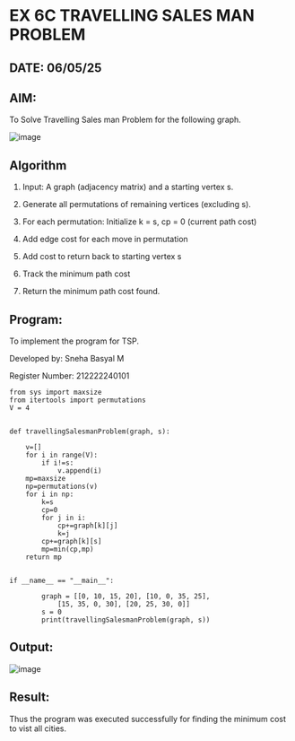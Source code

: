 # EX 6C TRAVELLING SALES MAN PROBLEM
## DATE: 06/05/25
## AIM:
To Solve Travelling Sales man Problem for the following graph.

![image](https://github.com/user-attachments/assets/653921a4-3d7b-4691-9b41-735e80f7af0b)


## Algorithm
1. Input: A graph (adjacency matrix) and a starting vertex s.

2. Generate all permutations of remaining vertices (excluding s).

3. For each permutation: Initialize k = s, cp = 0 (current path cost)

4. Add edge cost for each move in permutation

5. Add cost to return back to starting vertex s

6. Track the minimum path cost

7. Return the minimum path cost found.

## Program:

To implement the program for TSP.

Developed by: Sneha Basyal M

Register Number: 212222240101

```
from sys import maxsize
from itertools import permutations
V = 4
 

def travellingSalesmanProblem(graph, s):
 
    v=[]
    for i in range(V):
        if i!=s:
            v.append(i)
    mp=maxsize
    np=permutations(v)
    for i in np:
        k=s
        cp=0
        for j in i:
            cp+=graph[k][j]
            k=j
        cp+=graph[k][s]
        mp=min(cp,mp)
    return mp
   
 
if __name__ == "__main__":
 
        graph = [[0, 10, 15, 20], [10, 0, 35, 25],
            [15, 35, 0, 30], [20, 25, 30, 0]]
        s = 0
        print(travellingSalesmanProblem(graph, s))
```
## Output:
![image](https://github.com/user-attachments/assets/3d1126d8-20b0-4675-8760-c9c5c58cbad2)


## Result:
Thus the program was executed successfully for finding the minimum cost to vist all cities.
